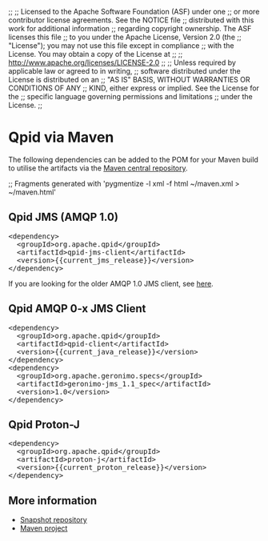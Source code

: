 ;;
;; Licensed to the Apache Software Foundation (ASF) under one
;; or more contributor license agreements.  See the NOTICE file
;; distributed with this work for additional information
;; regarding copyright ownership.  The ASF licenses this file
;; to you under the Apache License, Version 2.0 (the
;; "License"); you may not use this file except in compliance
;; with the License.  You may obtain a copy of the License at
;; 
;;   http://www.apache.org/licenses/LICENSE-2.0
;; 
;; Unless required by applicable law or agreed to in writing,
;; software distributed under the License is distributed on an
;; "AS IS" BASIS, WITHOUT WARRANTIES OR CONDITIONS OF ANY
;; KIND, either express or implied.  See the License for the
;; specific language governing permissions and limitations
;; under the License.
;;

# Qpid via Maven

The following dependencies can be added to the POM for your Maven build to utilise the artifacts via the [Maven central repository](http://search.maven.org/).

;; Fragments generated with 'pygmentize -l xml -f html ~/maven.xml > ~/maven.html'

## Qpid JMS (AMQP 1.0)

<div class="highlight"><pre>
<span class="nt">&lt;dependency&gt;</span>
  <span class="nt">&lt;groupId&gt;</span>org.apache.qpid<span class="nt">&lt;/groupId&gt;</span>
  <span class="nt">&lt;artifactId&gt;</span>qpid-jms-client<span class="nt">&lt;/artifactId&gt;</span>
  <span class="nt">&lt;version&gt;</span>{{current_jms_release}}<span class="nt">&lt;/version&gt;</span>
<span class="nt">&lt;/dependency&gt;</span>
</pre></div>

If you are looking for the older AMQP 1.0 JMS client, see [here]({{site_url}}/components/jms/amqp-1.0-prototype.html).

## Qpid AMQP 0-x JMS Client

<div class="highlight"><pre>
<span class="nt">&lt;dependency&gt;</span>
  <span class="nt">&lt;groupId&gt;</span>org.apache.qpid<span class="nt">&lt;/groupId&gt;</span>
  <span class="nt">&lt;artifactId&gt;</span>qpid-client<span class="nt">&lt;/artifactId&gt;</span>
  <span class="nt">&lt;version&gt;</span>{{current_java_release}}<span class="nt">&lt;/version&gt;</span>
<span class="nt">&lt;/dependency&gt;</span>
<span class="nt">&lt;dependency&gt;</span>
  <span class="nt">&lt;groupId&gt;</span>org.apache.geronimo.specs<span class="nt">&lt;/groupId&gt;</span>
  <span class="nt">&lt;artifactId&gt;</span>geronimo-jms_1.1_spec<span class="nt">&lt;/artifactId&gt;</span>
  <span class="nt">&lt;version&gt;</span>1.0<span class="nt">&lt;/version&gt;</span>
<span class="nt">&lt;/dependency&gt;</span>
</pre></div>

## Qpid Proton-J

<div class="highlight"><pre>
<span class="nt">&lt;dependency&gt;</span>
  <span class="nt">&lt;groupId&gt;</span>org.apache.qpid<span class="nt">&lt;/groupId&gt;</span>
  <span class="nt">&lt;artifactId&gt;</span>proton-j<span class="nt">&lt;/artifactId&gt;</span>
  <span class="nt">&lt;version&gt;</span>{{current_proton_release}}<span class="nt">&lt;/version&gt;</span>
<span class="nt">&lt;/dependency&gt;</span>
</pre></div>

## More information

 - [Snapshot repository](https://repository.apache.org/content/repositories/snapshots/)
 - [Maven project](http://maven.apache.org/)
